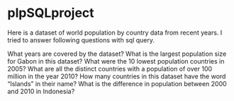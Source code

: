 # plpSQLproject
Here is a dataset of world population by country data from recent years. I tried to answer following questions with sql query.

What years are covered by the dataset?
What is the largest population size for Gabon in this dataset?
What were the 10 lowest population countries in 2005?
What are all the distinct countries with a population of over 100 million in the year 2010?
How many countries in this dataset have the word “Islands” in their name?
What is the difference in population between 2000 and 2010 in Indonesia?
